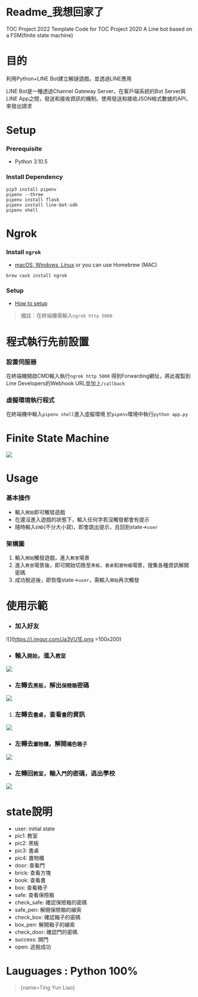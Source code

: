 # Readme_我想回家了
TOC Project 2022
Template Code for TOC Project 2020
A Line bot based on a FSM(finite state machine)
# 目的
 利用Python+LINE Bot建立解謎遊戲，並透過LINE應用

LINE Bot是一種透過Channel Gateway Server，在客戶端系統的Bot Server與LINE App之間，發送和接收資訊的機制。使用發送和接收JSON格式數據的API，來發出請求
# Setup
### Prerequisite
* Python 3.10.5
### Install Dependency
```
pip3 install pipenv
pipenv --three
pipenv install flask
pipenv install line-bot-sdk
pipenv shell
```
# Ngrok
### Install `ngrok`
* [macOS, Windows, Linux](https://ngrok.com/)
or you can use Homebrew (MAC)
```
brew cask install ngrok
```

### Setup
* [How to setup](https://dashboard.ngrok.com/get-started/setup)
> 備註：在終端機需輸入`ngrok http 5000`

# 程式執行先前設置
### 設置伺服器
在終端機開啟CMD輸入執行`ngrok http 5000`
得到Forwarding網址，將此複製到Line Developers的Webhook URL並加上`/callback`
### 虛擬環境執行程式
在終端機中輸入`pipenv shell`進入虛擬環境
於`pipenv`環境中執行`python app.py`

# Finite State Machine
![](https://i.imgur.com/FnJgHhI.png)

# Usage
### 基本操作
* 輸入`開始`即可觸發遊戲
* 在還沒進入遊戲的狀態下，輸入任何字若沒觸發都會有提示
* 隨時輸入`END`(不分大小寫)，即會跳出提示，且回到state->`user`
### 架構圖
1. 輸入`開始`觸發遊戲，進入`教室`場景
2. 進入`教室`場景後，即可開始切換至`黑板`、`書桌`和`置物櫃`場景，搜集各種資訊解開密碼
3. 成功脫逃後，即恢復state->`user`，需輸入`開始`再次觸發
# 使用示範
* ### 加入好友
![](https://i.imgur.com/Ja3VU1E.png =100x200)

* ### 輸入`開始`，進入`教室`
![](https://i.imgur.com/uJR6InA.png)

* ### 左轉去`黑板`，解出`保險箱`密碼
![](https://i.imgur.com/9eZNJ8C.jpg)


1. ### 左轉去`書桌`，查看`書`的資訊
![](https://i.imgur.com/Dgo34yz.jpg)

* ### 左轉去`置物櫃`，解開`橘色箱子`
![](https://i.imgur.com/6W3jJdM.jpg)

* ### 左轉回`教室`，輸入`門`的密碼，逃出學校
![](https://i.imgur.com/nFb1zSM.jpg)

# state說明
* user: initial state
* pic1: 教室
* pic2: 黑板
* pic3: 書桌
* pic4: 置物櫃
* door: 查看門
* brick: 查看方塊
* book: 查看書
* box: 查看箱子
* safe: 查看保險箱
* check_safe: 確認保險箱的密碼
* safe_pen: 解開保險箱的線索
* check_box: 確認箱子的密碼
* box_pen: 解開箱子的線索
* check_door: 確認門的密碼
* success: 開門
* open: 逃脫成功

# Lauguages : Python 100%
> [name=Ting Yun Liao]
